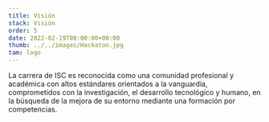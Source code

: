 ```yaml
---
title: Visión
stack: Visión
order: 5
date: 2022-02-19T00:00:00+00:00
thumb: ../../images/Hackaton.jpg
tam: logo
---
```

<p class="textoJustificado tab-general">
La carrera de ISC es reconocida como una comunidad profesional y académica con altos estándares orientados a la vanguardia, comprometidos con la investigación, el desarrollo tecnológico y humano, en la búsqueda de la mejora de su entorno mediante una formación por competencias.
</p>

